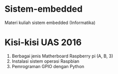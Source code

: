 # Sistem-embedded
Materi kuliah sistem embedded (Informatika)

# Kisi-kisi UAS 2016 

1. Berbagai jenis Matherboard Raspberry pi (A, B, 3)
2. Instalasi sistem operasi Raspbian
3. Pemrograman GPIO dengan Python
